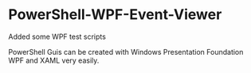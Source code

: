 # PowerShell-WPF-Event-Viewer
Added some WPF test scripts


PowerShell Guis can be created with Windows Presentation Foundation WPF and XAML very easily. 
